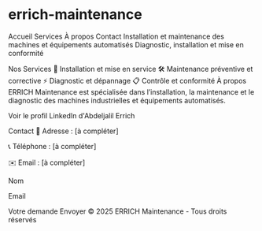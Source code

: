# errich-maintenance
Accueil Services À propos Contact
Installation et maintenance des machines et équipements automatisés
Diagnostic, installation et mise en conformité

Nos Services
🔧 Installation et mise en service
🛠️ Maintenance préventive et corrective
⚡ Diagnostic et dépannage
📋 Contrôle et conformité
À propos
ERRICH Maintenance est spécialisée dans l’installation, la maintenance et le diagnostic des machines industrielles et équipements automatisés.

Voir le profil LinkedIn d'Abdeljalil Errich

Contact
📍 Adresse : [à compléter]

📞 Téléphone : [à compléter]

✉️ Email : [à compléter]

Nom
 
Email
 
Votre demande
 Envoyer
© 2025 ERRICH Maintenance - Tous droits réservés
